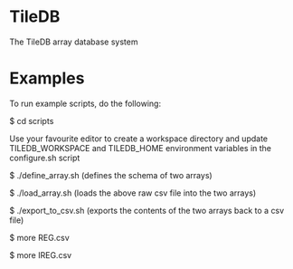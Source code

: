 TileDB
======

The TileDB array database system

Examples
========

To run example scripts, do the following:

  $ cd scripts <br>
  
  Use your favourite editor to create a workspace directory and
  update TILEDB_WORKSPACE and TILEDB_HOME environment variables
  in the configure.sh script

  $ ./define_array.sh (defines the schema of two arrays)

  $ ./load_array.sh (loads the above raw csv file into the two arrays)

  $ ./export_to_csv.sh (exports the contents of the two arrays back to a csv file)

  $ more REG.csv

  $ more IREG.csv

